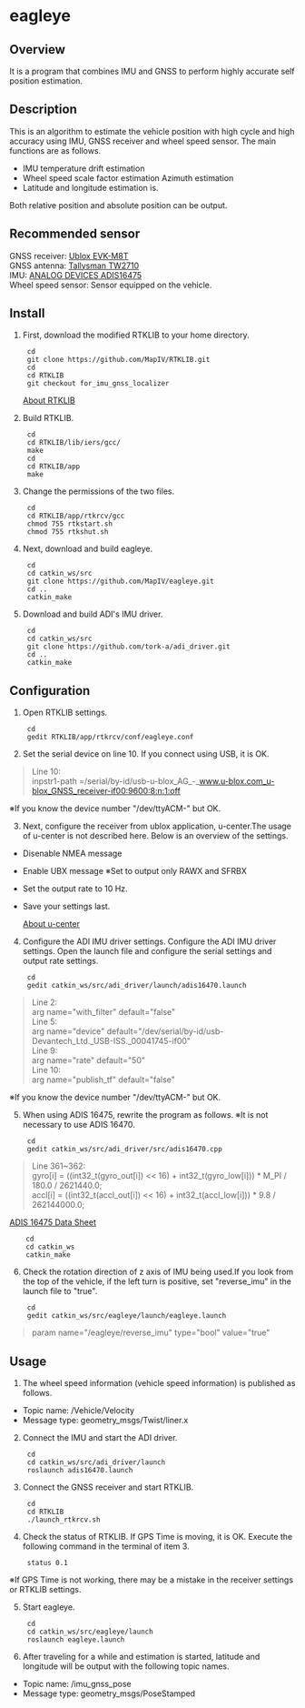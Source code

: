 
# eagleye

## Overview

It is a program that combines IMU and GNSS to perform highly accurate self position estimation.

## Description

This is an algorithm to estimate the vehicle position with high cycle and high accuracy using IMU, GNSS receiver and wheel speed sensor.
The main functions are as follows.
*  IMU temperature drift estimation
*  Wheel speed scale factor estimation Azimuth estimation
*  Latitude and longitude estimation
is.  

Both relative position and absolute position can be output.

## Recommended sensor

GNSS receiver: [Ublox EVK-M8T](https://www.u-blox.com/product/evk-8evk-m8)  
GNSS antenna: [Tallysman TW2710](http://www.tallysman.com/index.php/gnss/products/antennas-gpsbeidougalileoglonass/tw2710/)  
IMU: [ANALOG DEVICES ADIS16475](https://www.analog.com/products/adis16475.html#product-overview)  
Wheel speed sensor: Sensor equipped on the vehicle.

## Install

1) First, download the modified RTKLIB to your home directory.

		cd  
		git clone https://github.com/MapIV/RTKLIB.git
		cd  
		cd RTKLIB   
		git checkout for_imu_gnss_localizer    

	[About RTKLIB](https://wikipedia.org)

2) Build RTKLIB.

		cd  
		cd RTKLIB/lib/iers/gcc/  
		make  
		cd  
		cd RTKLIB/app  
		make   

3) Change the permissions of the two files.

		cd  
		cd RTKLIB/app/rtkrcv/gcc  
		chmod 755 rtkstart.sh  
		chmod 755 rtkshut.sh  

4) Next, download and build eagleye.

		cd  
		cd catkin_ws/src  
		git clone https://github.com/MapIV/eagleye.git  
		cd ..  
		catkin_make  

5) Download and build ADI's IMU driver.

		cd
		cd catkin_ws/src
		git clone https://github.com/tork-a/adi_driver.git
		cd ..
		catkin_make

## Configuration
1) Open RTKLIB settings.

		cd
		gedit RTKLIB/app/rtkrcv/conf/eagleye.conf

2) Set the serial device on line 10. If you connect using USB, it is OK.

>Line 10:  
>inpstr1-path =/serial/by-id/usb-u-blox_AG_-_www.u-blox.com_u-blox_GNSS_receiver-if00:9600:8:n:1:off  

※If you know the device number "/dev/ttyACM-" but OK.

3) Next, configure the receiver from ublox application, u-center.The usage of u-center is not described here. Below is an overview of the settings.  

* Disenable NMEA message
* Enable UBX message ※Set to output only RAWX and SFRBX
* Set the output rate to 10 Hz.
* Save your settings last.

	[About u-center](https://www.u-blox.com/product/u-center)

4) Configure the ADI IMU driver settings. Configure the ADI IMU driver settings. Open the launch file and configure the serial settings and output rate settings.

		cd
		gedit catkin_ws/src/adi_driver/launch/adis16470.launch

>Line 2:  
>arg name="with_filter" default="false"  
>Line 5:  
>arg name="device" default="/dev/serial/by-id/usb-Devantech_Ltd._USB-ISS._00041745-if00"  
>Line 9:  
>arg name="rate" default="50"  
>Line 10:  
>arg name="publish_tf" default="false"  

※If you know the device number "/dev/ttyACM-" but OK.

5) When using ADIS 16475, rewrite the program as follows. ※It is not necessary to use  ADIS 16470.

		cd  
		gedit catkin_ws/src/adi_driver/src/adis16470.cpp  

>Line 361~362:  
>    gyro[i] = ((int32_t(gyro_out[i]) << 16) + int32_t(gyro_low[i])) * M_PI / 180.0 / 2621440.0;  
    accl[i] = ((int32_t(accl_out[i]) << 16) + int32_t(accl_low[i])) * 9.8 / 262144000.0;  

[ADIS 16475 Data Sheet](https://www.analog.com/media/en/technical-documentation/data-sheets/ADIS16475.pdf)  

		cd  
		cd catkin_ws  
		catkin_make  

6) Check the rotation direction of z axis of IMU being used.If you look from the top of the vehicle, if the left turn is positive, set "reverse_imu" in the launch file to "true".

		cd  
		gedit catkin_ws/src/eagleye/launch/eagleye.launch  

>param name="/eagleye/reverse_imu" type="bool" value="true"  

## Usage
1) The wheel speed information (vehicle speed information) is published as follows.

* Topic name: /Vehicle/Velocity  
* Message type: geometry_msgs/Twist/liner.x

2) Connect the IMU and start the ADI driver.

		cd  
		cd catkin_ws/src/adi_driver/launch  
		roslaunch adis16470.launch  

3) Connect the GNSS receiver and start RTKLIB.

		cd  
		cd RTKLIB  
		./launch_rtkrcv.sh  

4) Check the status of RTKLIB. If GPS Time is moving, it is OK. Execute the following command in the terminal of item 3.

		status 0.1  

※If GPS Time is not working, there may be a mistake in the receiver settings or RTKLIB settings.

5) Start eagleye.

		cd  
		cd catkin_ws/src/eagleye/launch
		roslaunch eagleye.launch

6) After traveling for a while and estimation is started, latitude and longitude will be output with the following topic names.

* Topic name: /imu_gnss_pose   
* Message type: geometry_msgs/PoseStamped
